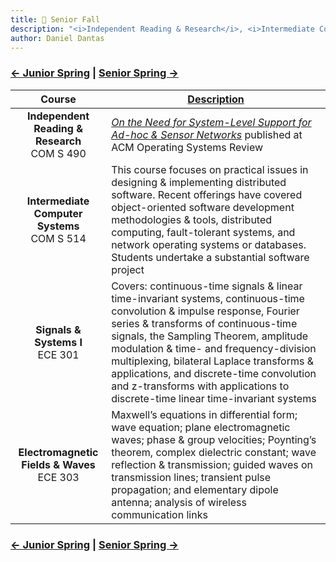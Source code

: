 ```yaml
---
title: 🐻 Senior Fall 
description: "<i>Independent Reading & Research</i>, <i>Intermediate Computer Systems</i>, <i>Signals & Systems I</i>, and <i>Electromagnetic Fields & Waves</i>"
author: Daniel Dantas
---
```


### [← Junior Spring](https://dantasfiles.com/2001/01/22/cornell-junior-spring.html) | [Senior Spring →](https://dantasfiles.com/2002/01/22/cornell-senior-spring.html)

| Course | [Description](https://ecommons.cornell.edu/items/e10a1aa3-1375-4a9e-8dee-bdbca04bb429) |
| :---: | --- |
| **Independent Reading & Research** <br> COM S 490 | _[On the Need for System-Level Support for Ad-hoc & Sensor Networks](https://dantasfiles.com/2002/04/01/osr.html)_ published at ACM Operating Systems Review |
| **Intermediate Computer Systems** <br> COM S 514 | This course focuses on practical issues in designing & implementing distributed software. Recent offerings have covered object-oriented software development methodologies & tools, distributed computing, fault-tolerant systems, and network operating systems or databases. Students undertake a substantial software project |
| **Signals & Systems I** <br> ECE 301 | Covers: continuous-time signals & linear time-invariant systems, continuous-time convolution & impulse response, Fourier series & transforms of continuous-time signals, the Sampling Theorem, amplitude modulation & time- and frequency-division multiplexing, bilateral Laplace transforms & applications, and discrete-time convolution and z-transforms with applications to discrete-time linear time-invariant systems |
| **Electromagnetic Fields & Waves** <br> ECE 303 | Maxwell’s equations in differential form; wave equation; plane electromagnetic waves; phase & group velocities; Poynting’s theorem, complex dielectric constant; wave reflection & transmission; guided waves on transmission lines; transient pulse propagation; and elementary dipole antenna; analysis of wireless communication links |

### [← Junior Spring](https://dantasfiles.com/2001/01/22/cornell-junior-spring.html) | [Senior Spring →](https://dantasfiles.com/2002/01/22/cornell-senior-spring.html)
